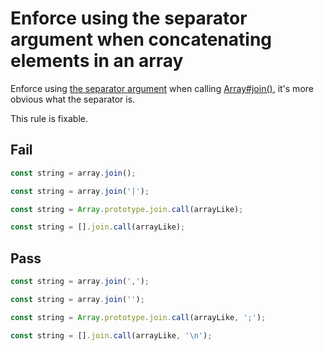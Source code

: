 # Enforce using the separator argument when concatenating elements in an array

Enforce using [the separator argument](https://developer.mozilla.org/en-US/docs/Web/JavaScript/Reference/Global_Objects/Array/join#parameters) when calling [Array#join()](https://developer.mozilla.org/en-US/docs/Web/JavaScript/Reference/Global_Objects/Array/join), it's more obvious what the separator is.

This rule is fixable.

## Fail

```js
const string = array.join();
```

```js
const string = array.join('|');
```

```js
const string = Array.prototype.join.call(arrayLike);
```

```js
const string = [].join.call(arrayLike);
```

## Pass

```js
const string = array.join(',');
```

```js
const string = array.join('');
```

```js
const string = Array.prototype.join.call(arrayLike, ';');
```

```js
const string = [].join.call(arrayLike, '\n');
```
